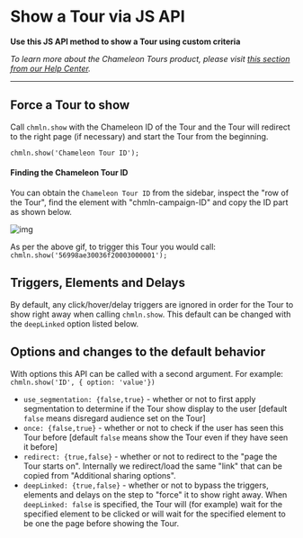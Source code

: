 # Show a Tour via JS API

**Use this JS API method to show a Tour using custom criteria**

*To learn more about the Chameleon Tours product, please visit [this section from our Help Center](https://help.trychameleon.com/en/collections/74747-tours).*

---



## Force a Tour to show

Call `chmln.show`  with the Chameleon ID of the Tour and the Tour will redirect to the right page (if necessary) and start the Tour from the beginning.

```
chmln.show('Chameleon Tour ID');
```



#### Finding the Chameleon Tour ID

You can obtain the `Chameleon Tour ID` from the sidebar, inspect the "row of the Tour", find the element with "chmln-campaign-ID" and copy the ID part as shown below. 

![img](https://downloads.intercomcdn.com/i/o/38502020/bacc2946cba493efdcbbc072/Find+tour+ID.gif)

As per the above gif, to trigger this Tour you would call: `chmln.show('56998ae30036f20003000001');`



## Triggers, Elements and Delays

By default, any click/hover/delay triggers are ignored in order for the Tour to show right away when calling `chmln.show`. This default can be changed with the `deepLinked`  option listed below.



## Options and changes to the default behavior

With options this API can be called with a second argument. For example: `chmln.show('ID', { option: 'value'})`

- `use_segmentation: {false,true}` - whether or not to first apply segmentation to determine if the Tour show display to the user [default `false`  means disregard audience set on the Tour]
- `once: {false,true}`  - whether or not to check if the user has seen this Tour before [default `false`  means show the Tour even if they have seen it before]
- `redirect: {true,false}` - whether or not to redirect to the "page the Tour starts on". Internally we redirect/load the same "link" that can be copied from "Additional sharing options".
- `deepLinked: {true,false}` - whether or not to bypass the triggers, elements and delays on the step to "force" it to show right away. When `deepLinked: false` is specified, the Tour will (for example) wait for the specified element to be clicked or will wait for the specified element to be one the page before showing the Tour.
